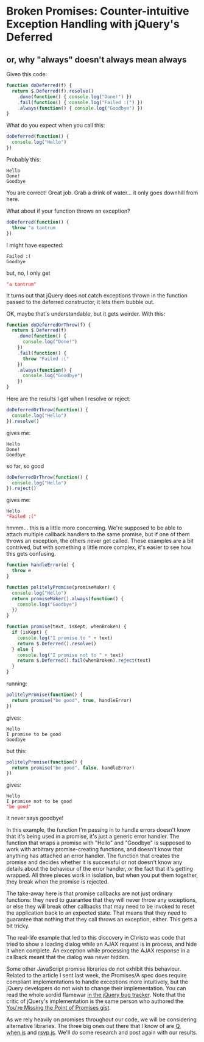 # Broken Promises: Counter-intuitive Exception Handling with jQuery's Deferred
## or, why "always" doesn't always mean always

Given this code:

```javascript
function doDeferred(f) {
  return $.Deferred(f).resolve()
    .done(function() { console.log("Done!") })
    .fail(function() { console.log("Failed :(") })
    .always(function() { console.log("Goodbye") })
}
```

What do you expect when you call this:

```javascript
doDeferred(function() {
  console.log("Hello")
})
```

Probably this:

```
Hello
Done!
Goodbye
```

You are correct! Great job. Grab a drink of water... it only goes downhill from here.

What about if your function throws an exception?

```javascript
doDeferred(function() {
  throw "a tantrum
})
```

I might have expected:

```
Failed :(
Goodbye
```

but, no, I only get

<pre>
<code style="color:red">"a tantrum"</code>
</pre>

It turns out that jQuery does not catch exceptions thrown in the function passed to the deferred constructor, it lets them bubble out.

OK, maybe that's understandable, but it gets weirder. With this:

```javascript
function doDeferredOrThrow(f) {
  return $.Deferred(f)
    .done(function() {
      console.log("Done!")
    })
    .fail(function() {
      throw "Failed :("
    })
    .always(function() {
      console.log("Goodbye")
    })
}
```

Here are the results I get when I resolve or reject:

```javascript
doDeferredOrThrow(function() {
  console.log("Hello")
}).resolve()
```

gives me:

```
Hello
Done!
Goodbye
```

so far, so good

```javascript
doDeferredOrThrow(function() {
  console.log("Hello")
}).reject()
```

gives me:

<pre>
<code>Hello</code>
<code style="color:red">"Failed :("</code>
</pre>

hmmm... this is a little more concerning. We're supposed to be able to attach multiple callback handlers to the same promise, but if one of them throws an exception, the others never get called. These examples are a bit contrived, but with something a little more complex, it's easier to see how this gets confusing.

```javascript
function handleError(e) {
  throw e
}

function politelyPromise(promiseMaker) {
  console.log("Hello")
  return promiseMaker().always(function() {
    console.log("Goodbye")
  })
}

function promise(text, isKept, whenBroken) {
  if (isKept) {
    console.log("I promise to " + text)
    return $.Deferred().resolve()
  } else {
    console.log("I promise not to " + text)
    return $.Deferred().fail(whenBroken).reject(text)
  }
}
```

running:

```javascript
politelyPromise(function() {
  return promise("be good", true, handleError)
})
```

gives:

```
Hello
I promise to be good
Goodbye
```

but this:

```javascript
politelyPromise(function() {
  return promise("be good", false, handleError)
})
```

gives:

<pre>
<code>Hello</code>
<code>I promise not to be good</code>
<code style="color:red">"be good"</code>
</pre>

It never says goodbye!

In this example, the function I'm passing in to handle errors doesn't know that it's being used in a promise, it's just a generic error handler. The function that wraps a promise with "Hello" and "Goodbye" is supposed to work with arbitrary promise-creating functions, and doesn't know that anything has attached an error handler. The function that creates the promise and decides whether it is successful or not doesn't know any details about the behaviour of the error handler, or the fact that it's getting wrapped. All three pieces work in isolation, but when you put them together, they break when the promise is rejected.

The take-away here is that promise callbacks are not just ordinary functions: they need to guarantee that they will never throw any exceptions, or else they will break other callbacks that may need to be invoked to reset the application back to an expected state. That means that they need to guarantee that nothing that they call throws an exception, either. This gets a bit tricky.

The real-life example that led to this discovery in Christo was code that tried to show a loading dialog while an AJAX request is in process, and hide it when complete. An exception while processing the AJAX response in a callback meant that the dialog was never hidden.

Some other JavaScript promise libraries do not exhibit this behaviour. Related to the article I sent last week, the Promises/A spec does require compliant implementations to handle exceptions more intuitively, but the jQuery developers do not wish to change their implementation. You can read the whole sordid flamewar [in the jQuery bug tracker](http://bugs.jquery.com/ticket/11010). Note that the critic of jQuery's implementation is the same person who authored the [You're Missing the Point of Promises gist](https://gist.github.com/3889970).

As we rely heavily on promises throughout our code, we will be considering alternative libraries. The three big ones out there that I know of are [Q](https://github.com/kriskowal/q), [when.js](https://github.com/cujojs/when) and [rsvp.js](https://github.com/tildeio/rsvp.js?utm_source=javascriptweekly). We'll do some research and post again with our results.
